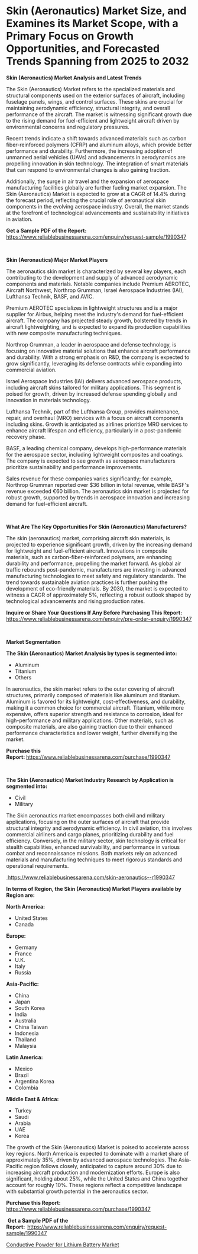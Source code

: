 <p><h1>Skin (Aeronautics) Market Size, and Examines its Market Scope, with a Primary Focus on Growth Opportunities, and Forecasted Trends Spanning from 2025 to 2032</h1></p><p><strong>Skin (Aeronautics) Market Analysis and Latest Trends</strong></p>
<p><p>The Skin (Aeronautics) Market refers to the specialized materials and structural components used on the exterior surfaces of aircraft, including fuselage panels, wings, and control surfaces. These skins are crucial for maintaining aerodynamic efficiency, structural integrity, and overall performance of the aircraft. The market is witnessing significant growth due to the rising demand for fuel-efficient and lightweight aircraft driven by environmental concerns and regulatory pressures.</p><p>Recent trends indicate a shift towards advanced materials such as carbon fiber-reinforced polymers (CFRP) and aluminum alloys, which provide better performance and durability. Furthermore, the increasing adoption of unmanned aerial vehicles (UAVs) and advancements in aerodynamics are propelling innovation in skin technology. The integration of smart materials that can respond to environmental changes is also gaining traction. </p><p>Additionally, the surge in air travel and the expansion of aerospace manufacturing facilities globally are further fueling market expansion. The Skin (Aeronautics) Market is expected to grow at a CAGR of 14.4% during the forecast period, reflecting the crucial role of aeronautical skin components in the evolving aerospace industry. Overall, the market stands at the forefront of technological advancements and sustainability initiatives in aviation.</p></p>
<p><strong>Get a Sample PDF of the Report:&nbsp;</strong> <a href="https://www.reliablebusinessarena.com/enquiry/request-sample/1990347?utm_campaign=2231&utm_medium=2&utm_source=Github&utm_content=ia&utm_term=05022025&utm_id=skin-aeronautics">https://www.reliablebusinessarena.com/enquiry/request-sample/1990347</a></p>
<p>&nbsp;</p>
<p><strong>Skin (Aeronautics) Major Market Players</strong></p>
<p><p>The aeronautics skin market is characterized by several key players, each contributing to the development and supply of advanced aerodynamic components and materials. Notable companies include Premium AEROTEC, Aircraft Northwest, Northrop Grumman, Israel Aerospace Industries (IAI), Lufthansa Technik, BASF, and AVIC.</p><p>Premium AEROTEC specializes in lightweight structures and is a major supplier for Airbus, helping meet the industry's demand for fuel-efficient aircraft. The company has projected steady growth, bolstered by trends in aircraft lightweighting, and is expected to expand its production capabilities with new composite manufacturing techniques.</p><p>Northrop Grumman, a leader in aerospace and defense technology, is focusing on innovative material solutions that enhance aircraft performance and durability. With a strong emphasis on R&D, the company is expected to grow significantly, leveraging its defense contracts while expanding into commercial aviation.</p><p>Israel Aerospace Industries (IAI) delivers advanced aerospace products, including aircraft skins tailored for military applications. This segment is poised for growth, driven by increased defense spending globally and innovation in materials technology.</p><p>Lufthansa Technik, part of the Lufthansa Group, provides maintenance, repair, and overhaul (MRO) services with a focus on aircraft components including skins. Growth is anticipated as airlines prioritize MRO services to enhance aircraft lifespan and efficiency, particularly in a post-pandemic recovery phase.</p><p>BASF, a leading chemical company, develops high-performance materials for the aerospace sector, including lightweight composites and coatings. The company is expected to see growth as aerospace manufacturers prioritize sustainability and performance improvements.</p><p>Sales revenue for these companies varies significantly; for example, Northrop Grumman reported over $36 billion in total revenue, while BASF's revenue exceeded €60 billion. The aeronautics skin market is projected for robust growth, supported by trends in aerospace innovation and increasing demand for fuel-efficient aircraft.</p></p>
<p>&nbsp;</p>
<p><strong>What Are The Key Opportunities For Skin (Aeronautics) Manufacturers?</strong></p>
<p><p>The skin (aeronautics) market, comprising aircraft skin materials, is projected to experience significant growth, driven by the increasing demand for lightweight and fuel-efficient aircraft. Innovations in composite materials, such as carbon-fiber-reinforced polymers, are enhancing durability and performance, propelling the market forward. As global air traffic rebounds post-pandemic, manufacturers are investing in advanced manufacturing technologies to meet safety and regulatory standards. The trend towards sustainable aviation practices is further pushing the development of eco-friendly materials. By 2030, the market is expected to witness a CAGR of approximately 5%, reflecting a robust outlook shaped by technological advancements and rising production rates.</p></p>
<p><strong>Inquire or Share Your Questions If Any Before Purchasing This Report:</strong> <a href="https://www.reliablebusinessarena.com/enquiry/pre-order-enquiry/1990347?utm_campaign=2231&utm_medium=2&utm_source=Github&utm_content=ia&utm_term=05022025&utm_id=skin-aeronautics">https://www.reliablebusinessarena.com/enquiry/pre-order-enquiry/1990347</a></p>
<p>&nbsp;</p>
<p><strong>Market Segmentation</strong></p>
<p><strong>The Skin (Aeronautics) Market Analysis by types is segmented into:</strong></p>
<p><ul><li>Aluminum</li><li>Titanium</li><li>Others</li></ul></p>
<p><p>In aeronautics, the skin market refers to the outer covering of aircraft structures, primarily composed of materials like aluminum and titanium. Aluminum is favored for its lightweight, cost-effectiveness, and durability, making it a common choice for commercial aircraft. Titanium, while more expensive, offers superior strength and resistance to corrosion, ideal for high-performance and military applications. Other materials, such as composite materials, are also gaining traction due to their enhanced performance characteristics and lower weight, further diversifying the market.</p></p>
<p><strong>Purchase this Report:&nbsp;</strong><a href="https://www.reliablebusinessarena.com/purchase/1990347?utm_campaign=2231&utm_medium=2&utm_source=Github&utm_content=ia&utm_term=05022025&utm_id=skin-aeronautics">https://www.reliablebusinessarena.com/purchase/1990347</a></p>
<p>&nbsp;</p>
<p><strong>The Skin (Aeronautics) Market Industry Research by Application is segmented into:</strong></p>
<p><ul><li>Civil</li><li>Military</li></ul></p>
<p><p>The Skin aeronautics market encompasses both civil and military applications, focusing on the outer surfaces of aircraft that provide structural integrity and aerodynamic efficiency. In civil aviation, this involves commercial airliners and cargo planes, prioritizing durability and fuel efficiency. Conversely, in the military sector, skin technology is critical for stealth capabilities, enhanced survivability, and performance in various combat and reconnaissance missions. Both markets rely on advanced materials and manufacturing techniques to meet rigorous standards and operational requirements.</p></p>
<p><a href="https://www.reliablebusinessarena.com/skin-aeronautics--r1990347?utm_campaign=2231&utm_medium=2&utm_source=Github&utm_content=ia&utm_term=05022025&utm_id=skin-aeronautics">&nbsp;https://www.reliablebusinessarena.com/skin-aeronautics--r1990347</a></p>
<p><strong>In terms of Region, the Skin (Aeronautics) Market Players available by Region are:</strong></p>
<p>
    <p> <strong> North America: </strong>
        <ul>
            <li>United States</li>
            <li>Canada</li>
        </ul>
        </p> 
    <p> <strong> Europe: </strong>
        <ul>
            <li>Germany</li>
            <li>France</li>
            <li>U.K.</li>
            <li>Italy</li>
            <li>Russia</li>
        </ul>
        </p> 
    <p> <strong> Asia-Pacific: </strong>
        <ul>
            <li>China</li>
            <li>Japan</li>
            <li>South Korea</li>
            <li>India</li>
            <li>Australia</li>
            <li>China Taiwan</li>
            <li>Indonesia</li>
            <li>Thailand</li>
            <li>Malaysia</li>
        </ul>
        </p> 
    <p> <strong> Latin America: </strong>
        <ul>
            <li>Mexico</li>
            <li>Brazil</li>
            <li>Argentina Korea</li>
            <li>Colombia</li>
        </ul>
        </p> 
    <p> <strong> Middle East & Africa: </strong>
        <ul>
            <li>Turkey</li>
            <li>Saudi</li>
            <li>Arabia</li>
            <li>UAE</li>
            <li>Korea</li>
        </ul>
    </p>
    </p>
<p><p>The growth of the Skin (Aeronautics) Market is poised to accelerate across key regions. North America is expected to dominate with a market share of approximately 35%, driven by advanced aerospace technologies. The Asia-Pacific region follows closely, anticipated to capture around 30% due to increasing aircraft production and modernization efforts. Europe is also significant, holding about 25%, while the United States and China together account for roughly 10%. These regions reflect a competitive landscape with substantial growth potential in the aeronautics sector.</p></p>
<p><strong>Purchase this Report: </strong><a href="https://www.reliablebusinessarena.com/purchase/1990347?utm_campaign=2231&utm_medium=2&utm_source=Github&utm_content=ia&utm_term=05022025&utm_id=skin-aeronautics">https://www.reliablebusinessarena.com/purchase/1990347</a></p>
<p>&nbsp;<strong>Get a Sample PDF of the Report:&nbsp;&nbsp;</strong><a href="https://www.reliablebusinessarena.com/enquiry/request-sample/1990347?utm_campaign=2231&utm_medium=2&utm_source=Github&utm_content=ia&utm_term=05022025&utm_id=skin-aeronautics">https://www.reliablebusinessarena.com/enquiry/request-sample/1990347</a></p>
<p><strong></strong></p>
<p><p><a href="https://github.com/ParvinKhatun77/Market-Research-Report-List-1/blob/main/conductive-powder-for-lithium-battery-market.md?utm_campaign=2231&utm_medium=2&utm_source=Github&utm_content=ia&utm_term=05022025&utm_id=skin-aeronautics">Conductive Powder for Lithium Battery Market</a></p></p>